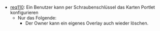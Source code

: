 * [req110](https://github.com/PolitAktiv/politaktiv-requirements/tree/master/de/requirements/req110/req110.md): Ein Benutzer kann per Schraubenschlüssel das Karten Portlet konfigurieren
   * Nur das Folgende:
      * Der Owner kann ein eigenes Overlay auch wieder löschen.